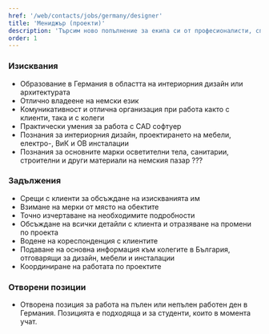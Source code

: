 ```yaml
---
href: '/web/contacts/jobs/germany/designer'
title: 'Мениджър (проекти)'
description: 'Търсим ново попълнение за екипа си от професионалисти, специализирани във всичко, свързано с интериорния дизайн. Отворената позиция е в Германия. Подходящият за работата кандидат е мотивиран да участва в намирането на най-доброто решение за клиента - и по отношение на естетика, и по отношение на практичност. Необходимо е да живее в Германия (в района на Кьолн, Щутгарт или Франкфурт) и да има образование в областта на интериорния дизайн или архитектурата (работното време е непълно и позицията е подходяща и за студенти). Ако имате интерес към позицията, изпратете ни своето CV.'
order: 1
---
```

### Изисквания
* Образование в Германия в областта на интериорния дизайн или архитектурата
* Отлично владеене на немски език
* Комуникативност и отлична организация при работа както с клиенти, така и с колеги
* Практически умения за работа с CAD софтуер
* Познания за интериорния дизайн, проектирането на мебели, електро-, ВиК и ОВ инсталации
* Познания за основните марки осветителни тела, санитарии, строителни и други материали на немския пазар ???

### Задължения
* Срещи с клиенти за обсъждане на изискванията им
* Взимане на мерки от място на обектите
* Точно изчертаване на необходимите подробности
* Обсъждане на всички детайли с клиента и отразяване на промени по проекта 
* Водене на кореспонденция с клиентите
* Подаване на основна информация към колегите в България, отговарящи за дизайн, мебели и инсталации
* Координиране на работата по проектите

### Отворени позиции
* Отворена позиция за работа на пълен или непълен работен ден в Германия. Позицията е подходяща и за студенти, които в момента учат.